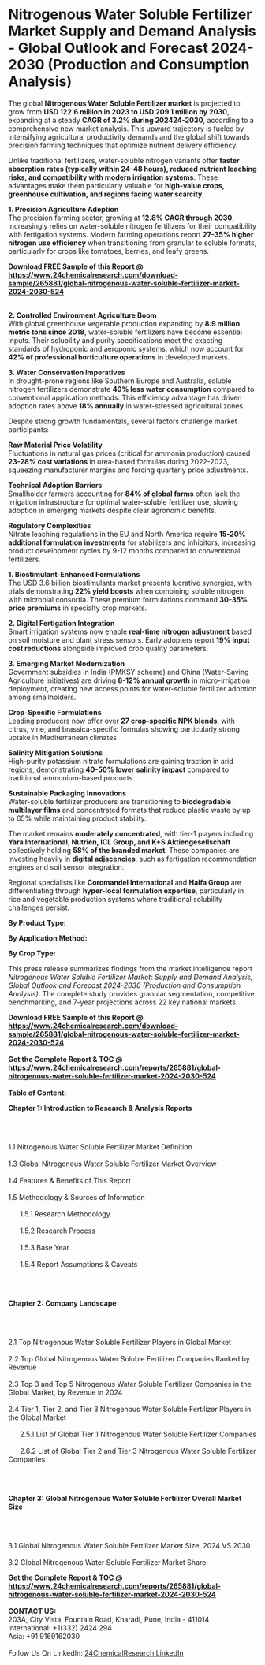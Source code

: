 <h1>Nitrogenous Water Soluble Fertilizer Market Supply and Demand Analysis - Global Outlook and Forecast 2024-2030 (Production and Consumption Analysis)</h1><p>The global <strong>Nitrogenous Water Soluble Fertilizer market</strong> is projected to grow from <strong>USD 122.6 million in 2023 to USD 209.1 million by 2030</strong>, expanding at a steady <strong>CAGR of 3.2% during 202424-2030</strong>, according to a comprehensive new market analysis. This upward trajectory is fueled by intensifying agricultural productivity demands and the global shift towards precision farming techniques that optimize nutrient delivery efficiency.</p><p>Unlike traditional fertilizers, water-soluble nitrogen variants offer <strong>faster absorption rates (typically within 24-48 hours), reduced nutrient leaching risks, and compatibility with modern irrigation systems</strong>. These advantages make them particularly valuable for <strong>high-value crops, greenhouse cultivation, and regions facing water scarcity.</strong></p><p><strong>1. Precision Agriculture Adoption</strong><br>
The precision farming sector, growing at <strong>12.8% CAGR through 2030</strong>, increasingly relies on water-soluble nitrogen fertilizers for their compatibility with fertigation systems. Modern farming operations report <strong>27-35% higher nitrogen use efficiency</strong> when transitioning from granular to soluble formats, particularly for crops like tomatoes, berries, and leafy greens.</p><div><b>Download FREE Sample of this Report @ 
            <a href="https://www.24chemicalresearch.com/download-sample/265881/global-nitrogenous-water-soluble-fertilizer-market-2024-2030-524">
            https://www.24chemicalresearch.com/download-sample/265881/global-nitrogenous-water-soluble-fertilizer-market-2024-2030-524</a></b></div><br><p><strong>2. Controlled Environment Agriculture Boom</strong><br>
With global greenhouse vegetable production expanding by <strong>8.9 million metric tons since 2018</strong>, water-soluble fertilizers have become essential inputs. Their solubility and purity specifications meet the exacting standards of hydroponic and aeroponic systems, which now account for <strong>42% of professional horticulture operations</strong> in developed markets.</p><p><strong>3. Water Conservation Imperatives</strong><br>
In drought-prone regions like Southern Europe and Australia, soluble nitrogen fertilizers demonstrate <strong>40% less water consumption</strong> compared to conventional application methods. This efficiency advantage has driven adoption rates above <strong>18% annually</strong> in water-stressed agricultural zones.</p><p>Despite strong growth fundamentals, several factors challenge market participants:</p><p><strong>Raw Material Price Volatility</strong> <br>
    Fluctuations in natural gas prices (critical for ammonia production) caused <strong>23-28% cost variations</strong> in urea-based formulas during 2022-2023, squeezing manufacturer margins and forcing quarterly price adjustments.</p><p><strong>Technical Adoption Barriers</strong><br>
    Smallholder farmers accounting for <strong>84% of global farms</strong> often lack the irrigation infrastructure for optimal water-soluble fertilizer use, slowing adoption in emerging markets despite clear agronomic benefits.</p><p><strong>Regulatory Complexities</strong><br>
    Nitrate leaching regulations in the EU and North America require <strong>15-20% additional formulation investments</strong> for stabilizers and inhibitors, increasing product development cycles by 9-12 months compared to conventional fertilizers.</p><p><strong>1. Biostimulant-Enhanced Formulations</strong><br>
The USD 3.6 billion biostimulants market presents lucrative synergies, with trials demonstrating <strong>22% yield boosts</strong> when combining soluble nitrogen with microbial consortia. These premium formulations command <strong>30-35% price premiums</strong> in specialty crop markets.</p><p><strong>2. Digital Fertigation Integration</strong><br>
Smart irrigation systems now enable <strong>real-time nitrogen adjustment</strong> based on soil moisture and plant stress sensors. Early adopters report <strong>19% input cost reductions</strong> alongside improved crop quality parameters.</p><p><strong>3. Emerging Market Modernization</strong><br>
Government subsidies in India (PMKSY scheme) and China (Water-Saving Agriculture initiatives) are driving <strong>8-12% annual growth</strong> in micro-irrigation deployment, creating new access points for water-soluble fertilizer adoption among smallholders.</p><p><strong>Crop-Specific Formulations</strong><br>
    Leading producers now offer over <strong>27 crop-specific NPK blends</strong>, with citrus, vine, and brassica-specific formulas showing particularly strong uptake in Mediterranean climates.</p><p><strong>Salinity Mitigation Solutions</strong><br>
    High-purity potassium nitrate formulations are gaining traction in arid regions, demonstrating <strong>40-50% lower salinity impact</strong> compared to traditional ammonium-based products.</p><p><strong>Sustainable Packaging Innovations</strong><br>
    Water-soluble fertilizer producers are transitioning to <strong>biodegradable multilayer films</strong> and concentrated formats that reduce plastic waste by up to 65% while maintaining product stability.</p><p>The market remains <strong>moderately concentrated</strong>, with tier-1 players including <strong>Yara International, Nutrien, ICL Group, and K+S Aktiengesellschaft</strong> collectively holding <strong>58% of the branded market</strong>. These companies are investing heavily in <strong>digital adjacencies</strong>, such as fertigation recommendation engines and soil sensor integration.</p><p>Regional specialists like <strong>Coromandel International</strong> and <strong>Haifa Group</strong> are differentiating through <strong>hyper-local formulation expertise</strong>, particularly in rice and vegetable production systems where traditional solubility challenges persist.</p><p><strong>By Product Type:</strong></p><p><strong>By Application Method:</strong></p><p><strong>By Crop Type:</strong></p><p>This press release summarizes findings from the market intelligence report <em>Nitrogenous Water Soluble Fertilizer Market: Supply and Demand Analysis, Global Outlook and Forecast 2024-2030 (Production and Consumption Analysis)</em>. The complete study provides granular segmentation, competitive benchmarking, and 7-year projections across 22 key national markets.</p><div><b>Download FREE Sample of this Report @ 
            <a href="https://www.24chemicalresearch.com/download-sample/265881/global-nitrogenous-water-soluble-fertilizer-market-2024-2030-524">
            https://www.24chemicalresearch.com/download-sample/265881/global-nitrogenous-water-soluble-fertilizer-market-2024-2030-524</a></b></div><br><div><b>Get the Complete Report & TOC @ 
            <a href="https://www.24chemicalresearch.com/reports/265881/global-nitrogenous-water-soluble-fertilizer-market-2024-2030-524">
            https://www.24chemicalresearch.com/reports/265881/global-nitrogenous-water-soluble-fertilizer-market-2024-2030-524</a></b></div><br>
            <b>Table of Content:</b><p><p><strong>Chapter 1: Introduction to Research &amp; Analysis Reports</strong></p><br />
<br />
<p>1.1 Nitrogenous Water Soluble Fertilizer  Market Definition<br /><br />
1.3 Global Nitrogenous Water Soluble Fertilizer  Market Overview<br /><br />
1.4 Features &amp; Benefits of This Report<br /><br />
1.5 Methodology &amp; Sources of Information<br /><br />
&nbsp;&nbsp;&nbsp;&nbsp;&nbsp; 1.5.1 Research Methodology<br /><br />
&nbsp;&nbsp;&nbsp;&nbsp;&nbsp; 1.5.2 Research Process<br /><br />
&nbsp;&nbsp;&nbsp;&nbsp;&nbsp; 1.5.3 Base Year<br /><br />
&nbsp;&nbsp;&nbsp;&nbsp;&nbsp; 1.5.4 Report Assumptions &amp; Caveats</p><br />
<br />
<p><strong>Chapter 2: Company Landscape</strong></p><br />
<br />
<p>2.1 Top Nitrogenous Water Soluble Fertilizer  Players in Global Market<br /><br />
2.2 Top Global Nitrogenous Water Soluble Fertilizer  Companies Ranked by Revenue<br /><br />
2.3 Top 3 and Top 5 Nitrogenous Water Soluble Fertilizer  Companies in the Global Market, by Revenue in 2024<br /><br />
2.4 Tier 1, Tier 2, and Tier 3 Nitrogenous Water Soluble Fertilizer  Players in the Global Market<br /><br />
&nbsp;&nbsp;&nbsp;&nbsp;&nbsp; 2.5.1 List of Global Tier 1 Nitrogenous Water Soluble Fertilizer  Companies<br /><br />
&nbsp;&nbsp;&nbsp;&nbsp;&nbsp; 2.6.2 List of Global Tier 2 and Tier 3 Nitrogenous Water Soluble Fertilizer  Companies</p><br />
<br />
<p><strong>Chapter 3: Global Nitrogenous Water Soluble Fertilizer  Overall Market Size</strong></p><br />
<br />
<p>3.1 Global Nitrogenous Water Soluble Fertilizer  Market Size: 2024 VS 2030<br /><br />
3.2 Global Nitrogenous Water Soluble Fertilizer  Market Share: </p><div><b>Get the Complete Report & TOC @ 
            <a href="https://www.24chemicalresearch.com/reports/265881/global-nitrogenous-water-soluble-fertilizer-market-2024-2030-524">
            https://www.24chemicalresearch.com/reports/265881/global-nitrogenous-water-soluble-fertilizer-market-2024-2030-524</a></b></div><br><b>CONTACT US:</b><br>
            203A, City Vista, Fountain Road, Kharadi, Pune, India - 411014<br>
            International: +1(332) 2424 294<br>
            Asia: +91 9169162030 <br><br>
            Follow Us On LinkedIn: <a href="https://www.linkedin.com/company/24chemicalresearch/">24ChemicalResearch LinkedIn</a>